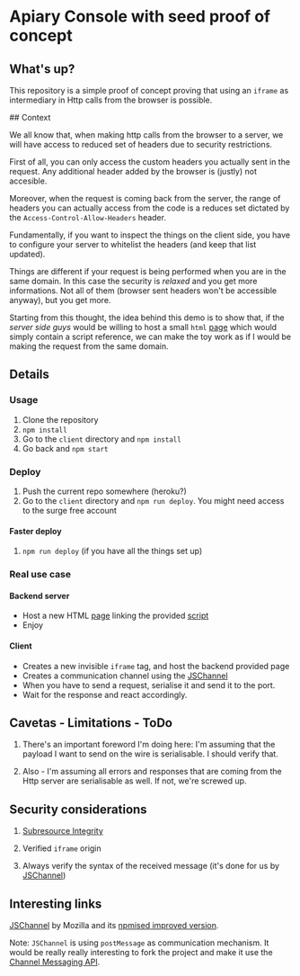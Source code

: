 # Apiary Console with seed proof of concept

## What's up?

This repository is a simple proof of concept proving that using an `iframe` as
intermediary in Http calls from the browser is possible.

## Context

We all know that, when making http calls from the browser to a server, we will
have access to reduced set of headers due to security restrictions.

First of all, you can only access the custom headers you actually sent in the
request. Any additional header added by the browser is (justly) not accesible.

Moreover, when the request is coming back from the server, the range of headers
you can actually access from the code is a reduces set dictated by the
`Access-Control-Allow-Headers` header.

Fundamentally, if you want to inspect the things on the client side, you have
to configure your server to whitelist the headers (and keep that list updated).

Things are different if your request is being performed when you are in the same
domain. In this case the security is *relaxed* and you get more informations. Not
all of them (browser sent headers won't be accessible anyway), but you get more.

Starting from this thought, the idea behind this demo is to show that, if the
*server side guys* would be willing to host a small `html` [page][1] which would
simply contain a script reference, we can make the toy work as if I would be
making the request from the same domain.

## Details

### Usage

1. Clone the repository
2. `npm install`
3. Go to the `client` directory and `npm install`
4. Go back and `npm start`

### Deploy
1. Push the current repo somewhere (heroku?)
2. Go to the `client` directory and `npm run deploy`. You might need access to the surge free account

#### Faster deploy
1. `npm run deploy` (if you have all the things set up)

### Real use case

#### Backend server
- Host a new HTML [page][1] linking the provided [script][2]
- Enjoy

#### Client
- Creates a new invisible `iframe` tag, and host the backend provided page
- Creates a communication channel using the [JSChannel][5]
- When you have to send a request, serialise it and send it to the port.
- Wait for the response and react accordingly.

## Cavetas - Limitations - ToDo
1. There's an important foreword I'm doing here: I'm assuming that the payload I
want to send on the wire is serialisable. I should verify that.

2. Also - I'm assuming all errors and responses that are coming from the
Http server are serialisable as well. If not, we're screwed up.

## Security considerations
1. [Subresource Integrity][6]

2. Verified `iframe` origin

3. Always verify the syntax of the received message (it's done for us by [JSChannel][3])

## Interesting links

[JSChannel][4] by Mozilla and its [npmised improved version][5].

Note: `JSChannel` is using `postMessage` as communication mechanism. It would be
really really interesting to fork the project and make it use the
[Channel Messaging API][3].

[1]: https://github.com/apiaryio/apiary-console-seed/blob/master/serve-seed.ejs
[2]: https://github.com/apiaryio/apiary-console-seed/blob/master/client/public/apiary-customer-seed.js
[3]: https://developer.mozilla.org/en-US/docs/Web/API/Channel_Messaging_API
[4]: https://github.com/mozilla/jschannel
[5]: https://github.com/wix/jschannel
[6]: https://developer.mozilla.org/en-US/docs/Web/Security/Subresource_Integrity
